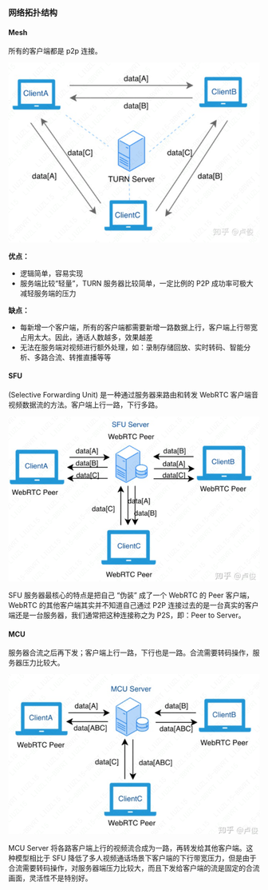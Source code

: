 ### 网络拓扑结构



#### Mesh

所有的客户端都是 p2p 连接。

![](./png/Mesh.png)

**优点：**

- 逻辑简单，容易实现
- 服务端比较“轻量”，TURN 服务器比较简单，一定比例的 P2P 成功率可极大减轻服务端的压力

**缺点：**

- 每新增一个客户端，所有的客户端都需要新增一路数据上行，客户端上行带宽占用太大。因此，通话人数越多，效果越差
- 无法在服务端对视频进行额外处理，如：录制存储回放、实时转码、智能分析、多路合流、转推直播等等

#### SFU

(Selective Forwarding Unit) 是一种通过服务器来路由和转发 WebRTC 客户端音视频数据流的方法。客户端上行一路，下行多路。

![](./png/SFU.png)

SFU 服务器最核心的特点是把自己 “伪装” 成了一个 WebRTC 的 Peer 客户端，WebRTC 的其他客户端其实并不知道自己通过 P2P 连接过去的是一台真实的客户端还是一台服务器，我们通常把这种连接称之为 P2S，即：Peer to Server。

#### MCU

服务器合流之后再下发；客户端上行一路，下行也是一路。合流需要转码操作，服务器压力比较大。

![](./png/MCU.png)

MCU Server 将各路客户端上行的视频流合成为一路，再转发给其他客户端。这种模型相比于 SFU 降低了多人视频通话场景下客户端的下行带宽压力，但是由于合流需要转码操作，对服务器端压力比较大，而且下发给客户端的流是固定的合流画面，灵活性不是特别好。

